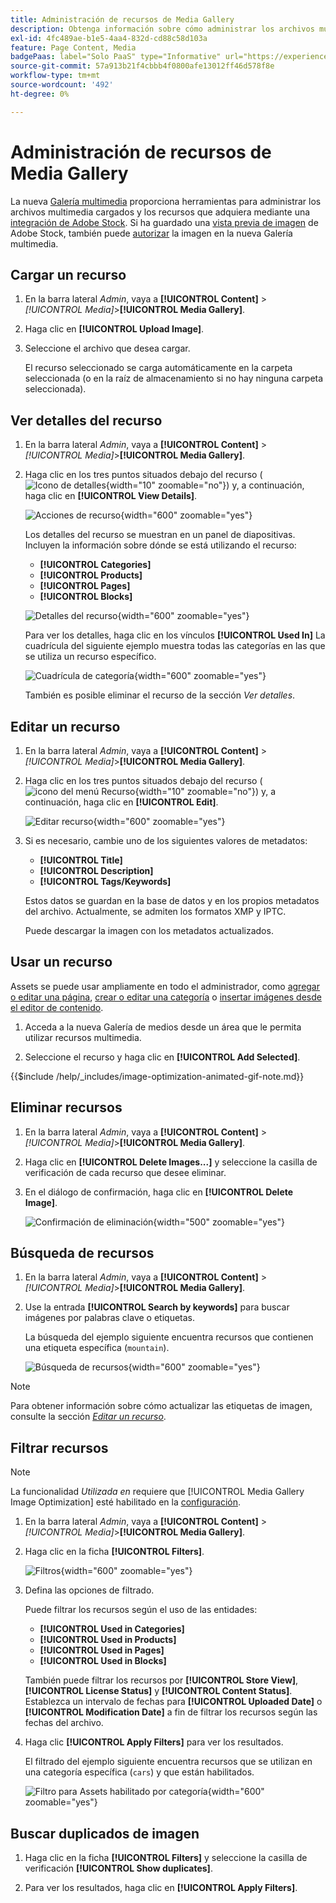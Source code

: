 ```yaml
---
title: Administración de recursos de Media Gallery
description: Obtenga información sobre cómo administrar los archivos multimedia cargados y los recursos que adquiere a través de una integración con Adobe Stock.
exl-id: 4fc489ae-b1e5-4aa4-832d-cd88c58d103a
feature: Page Content, Media
badgePaas: label="Solo PaaS" type="Informative" url="https://experienceleague.adobe.com/es/docs/commerce/user-guides/product-solutions" tooltip="Se aplica solo a proyectos de Adobe Commerce en la nube (infraestructura PaaS administrada por Adobe) y a proyectos locales."
source-git-commit: 57a913b21f4cbbb4f0800afe13012ff46d578f8e
workflow-type: tm+mt
source-wordcount: '492'
ht-degree: 0%

---
```


# Administración de recursos de Media Gallery

La nueva [Galería multimedia](media-gallery.md) proporciona herramientas para administrar los archivos multimedia cargados y los recursos que adquiera mediante una [integración de Adobe Stock](adobe-stock.md). Si ha guardado una [vista previa de imagen](adobe-stock-save-preview.md) de Adobe Stock, también puede [autorizar](adobe-stock-license-image.md) la imagen en la nueva Galería multimedia.

## Cargar un recurso

1. En la barra lateral _Admin_, vaya a **[!UICONTROL Content]** > _[!UICONTROL Media]_>**[!UICONTROL Media Gallery]**.

1. Haga clic en **[!UICONTROL Upload Image]**.

1. Seleccione el archivo que desea cargar.

   El recurso seleccionado se carga automáticamente en la carpeta seleccionada (o en la raíz de almacenamiento si no hay ninguna carpeta seleccionada).

## Ver detalles del recurso

1. En la barra lateral _Admin_, vaya a **[!UICONTROL Content]** > _[!UICONTROL Media]_>**[!UICONTROL Media Gallery]**.

1. Haga clic en los tres puntos situados debajo del recurso (![Icono de detalles](./assets/media-gallery-asset-menu-icon.png){width="10" zoomable="no"}) y, a continuación, haga clic en **[!UICONTROL View Details]**.

   ![Acciones de recurso](./assets/media-gallery-asset-actions.png){width="600" zoomable="yes"}

   Los detalles del recurso se muestran en un panel de diapositivas. Incluyen la información sobre dónde se está utilizando el recurso:

   - **[!UICONTROL Categories]**
   - **[!UICONTROL Products]**
   - **[!UICONTROL Pages]**
   - **[!UICONTROL Blocks]**

   ![Detalles del recurso](./assets/media-gallery-asset-details.png){width="600" zoomable="yes"}

   Para ver los detalles, haga clic en los vínculos **[!UICONTROL Used In]** La cuadrícula del siguiente ejemplo muestra todas las categorías en las que se utiliza un recurso específico.

   ![Cuadrícula de categoría](./assets/media-gallery-asset-categories.png){width="600" zoomable="yes"}

   También es posible eliminar el recurso de la sección _Ver detalles_.

## Editar un recurso

1. En la barra lateral _Admin_, vaya a **[!UICONTROL Content]** > _[!UICONTROL Media]_>**[!UICONTROL Media Gallery]**.

1. Haga clic en los tres puntos situados debajo del recurso (![icono del menú Recurso](./assets/media-gallery-asset-menu-icon.png){width="10" zoomable="no"}) y, a continuación, haga clic en **[!UICONTROL Edit]**.

   ![Editar recurso](./assets/media-gallery-edit-asset.png){width="600" zoomable="yes"}

1. Si es necesario, cambie uno de los siguientes valores de metadatos:

   - **[!UICONTROL Title]**
   - **[!UICONTROL Description]**
   - **[!UICONTROL Tags/Keywords]**

   Estos datos se guardan en la base de datos y en los propios metadatos del archivo. Actualmente, se admiten los formatos XMP y IPTC.

   Puede descargar la imagen con los metadatos actualizados.

## Usar un recurso

Assets se puede usar ampliamente en todo el administrador, como [agregar o editar una página](page-add.md), [crear o editar una categoría](../catalog/category-create.md) o [insertar imágenes desde el editor de contenido](editor-insert-image.md).

1. Acceda a la nueva Galería de medios desde un área que le permita utilizar recursos multimedia.

1. Seleccione el recurso y haga clic en **[!UICONTROL Add Selected]**.

{{$include /help/_includes/image-optimization-animated-gif-note.md}}

## Eliminar recursos

1. En la barra lateral _Admin_, vaya a **[!UICONTROL Content]** > _[!UICONTROL Media]_>**[!UICONTROL Media Gallery]**.

1. Haga clic en **[!UICONTROL Delete Images...]** y seleccione la casilla de verificación de cada recurso que desee eliminar.

1. En el diálogo de confirmación, haga clic en **[!UICONTROL Delete Image]**.

   ![Confirmación de eliminación](./assets/media-gallery-bulk-delete-confirm.png){width="500" zoomable="yes"}

## Búsqueda de recursos

1. En la barra lateral _Admin_, vaya a **[!UICONTROL Content]** > _[!UICONTROL Media]_>**[!UICONTROL Media Gallery]**.

1. Use la entrada **[!UICONTROL Search by keywords]** para buscar imágenes por palabras clave o etiquetas.

   La búsqueda del ejemplo siguiente encuentra recursos que contienen una etiqueta específica (`mountain`).

   ![Búsqueda de recursos](./assets/media-gallery-asset-search.png){width="600" zoomable="yes"}

>[!NOTE]
>
>Para obtener información sobre cómo actualizar las etiquetas de imagen, consulte la sección _[Editar un recurso](#edit-an-asset)_.

## Filtrar recursos

>[!NOTE]
>
>La funcionalidad _Utilizada en_ requiere que [!UICONTROL Media Gallery Image Optimization] esté habilitado en la [configuración](media-gallery-image-optimization.md).

1. En la barra lateral _Admin_, vaya a **[!UICONTROL Content]** > _[!UICONTROL Media]_>**[!UICONTROL Media Gallery]**.

1. Haga clic en la ficha **[!UICONTROL Filters]**.

   ![Filtros](./assets/media-gallery-filters.png){width="600" zoomable="yes"}

1. Defina las opciones de filtrado.

   Puede filtrar los recursos según el uso de las entidades:

   - **[!UICONTROL Used in Categories]**
   - **[!UICONTROL Used in Products]**
   - **[!UICONTROL Used in Pages]**
   - **[!UICONTROL Used in Blocks]**

   También puede filtrar los recursos por **[!UICONTROL Store View]**, **[!UICONTROL License Status]** y **[!UICONTROL Content Status]**. Establezca un intervalo de fechas para **[!UICONTROL Uploaded Date]** o **[!UICONTROL Modification Date]** a fin de filtrar los recursos según las fechas del archivo.

1. Haga clic **[!UICONTROL Apply Filters]** para ver los resultados.

   El filtrado del ejemplo siguiente encuentra recursos que se utilizan en una categoría específica (`cars`) y que están habilitados.

   ![Filtro para Assets habilitado por categoría](./assets/media-gallery-filter-by-category.png){width="600" zoomable="yes"}

## Buscar duplicados de imagen

1. Haga clic en la ficha **[!UICONTROL Filters]** y seleccione la casilla de verificación **[!UICONTROL Show duplicates]**.

1. Para ver los resultados, haga clic en **[!UICONTROL Apply Filters]**.
